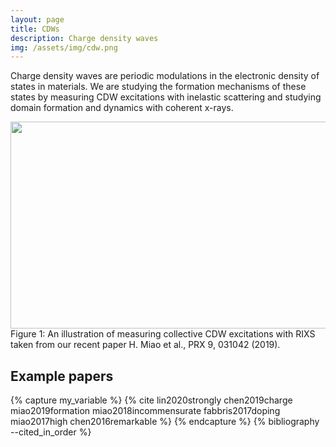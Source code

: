 ```yaml
---
layout: page
title: CDWs
description: Charge density waves
img: /assets/img/cdw.png
---
```


Charge density waves are periodic modulations in the electronic density of states in materials. We are studying the formation mechanisms of these states by measuring CDW excitations with inelastic scattering and studying domain formation and dynamics with coherent x-rays.

<center><img src="{{ site.baseurl }}/assets/img/PRX_CDW_excitations.png" height="331" width="554"></center>
<div class="col three caption">
    Figure 1: An illustration of measuring collective CDW excitations with RIXS taken from our recent paper H. Miao et al., PRX 9, 031042 (2019).
</div>

## Example papers
{% capture my_variable %}
{% cite lin2020strongly chen2019charge  miao2019formation miao2018incommensurate fabbris2017doping miao2017high chen2016remarkable %}
{% endcapture %}
{% bibliography --cited_in_order %}
